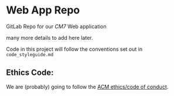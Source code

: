 # Web App Repo

GitLab Repo for our _CM7_ Web application

many more details to add here later.

Code in this project will follow the conventions set out in `code_styleguide.md`

## Ethics Code:
We are (probably) going to follow the [ACM ethics/code of conduct](https://www.acm.org/code-of-ethics).
